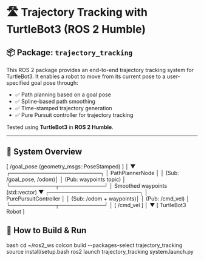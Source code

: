 # 🛣️ Trajectory Tracking with TurtleBot3 (ROS 2 Humble)

## 📦 Package: `trajectory_tracking`

This ROS 2 package provides an end-to-end trajectory tracking system for TurtleBot3. It enables a robot to move from its current pose to a user-specified goal pose through:

- ✅ Path planning based on a goal pose
- ✅ Spline-based path smoothing
- ✅ Time-stamped trajectory generation
- ✅ Pure Pursuit controller for trajectory tracking

Tested using **TurtleBot3** in **ROS 2 Humble**.

---

## 🧠 System Overview

[ /goal_pose (geometry_msgs::PoseStamped) ]
                                      │
                                      ▼
                          ┌────────────────────────┐
                          │     PathPlannerNode     │
                          │  (Sub: /goal_pose, /odom)│
                          │  (Pub: waypoints topic) │
                          └────────────┬────────────┘
                                       │
                          Smoothed waypoints (std::vector<Pose2D>)
                                       ▼
                          ┌────────────────────────┐
                          │ PurePursuitController   │
                          │ (Sub: /odom + waypoints)│
                          │ (Pub: /cmd_vel)         │
                          └────────────┬────────────┘
                                       │
                                   [ /cmd_vel ]
                                       │
                                       ▼
                              [ TurtleBot3 Robot ]

## 🚀 How to Build & Run

bash
cd ~/ros2_ws
colcon build --packages-select trajectory_tracking
source install/setup.bash
ros2 launch trajectory_tracking system.launch.py